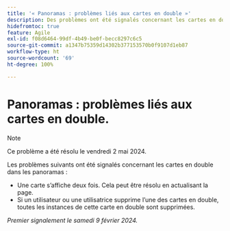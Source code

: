 ```yaml
---
title: '« Panoramas : problèmes liés aux cartes en double »'
description: Des problèmes ont été signalés concernant les cartes en double dans les panoramas.
hidefromtoc: true
feature: Agile
exl-id: f08d6464-99df-4b49-be0f-becc8297c6c5
source-git-commit: a1347b75359d14302b377153570b0f9107d1eb87
workflow-type: ht
source-wordcount: '69'
ht-degree: 100%

---
```


# Panoramas : problèmes liés aux cartes en double.

>[!NOTE]
>
>Ce problème a été résolu le vendredi 2 mai 2024.

Les problèmes suivants ont été signalés concernant les cartes en double dans les panoramas :

* Une carte s’affiche deux fois. Cela peut être résolu en actualisant la page.
* Si un utilisateur ou une utilisatrice supprime l’une des cartes en double, toutes les instances de cette carte en double sont supprimées.

_Premier signalement le samedi 9 février 2024._
